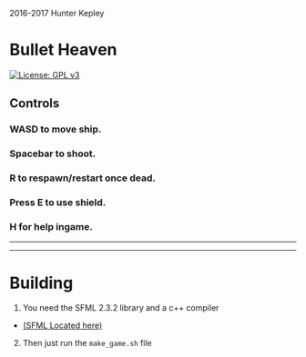 2016-2017 Hunter Kepley

# Bullet Heaven

[![License: GPL v3](https://img.shields.io/badge/License-GPL%20v3-blue.svg)](https://www.gnu.org/licenses/gpl-3.0)

## Controls
###	WASD to move ship.
###	Spacebar to shoot.
###	R to respawn/restart once dead.
###	Press E to use shield.
###	H for help ingame.
	    

-----

-----

# Building

1. You need the SFML 2.3.2 library and a c++ compiler

 * [(SFML Located here)]

2. Then just run the `make_game.sh` file

[(SFML Located here)]: https://www.sfml-dev.org/download/sfml/2.3.2/
